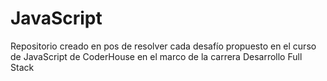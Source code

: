# JavaScript
Repositorio creado en pos de resolver cada desafío propuesto en el curso de JavaScript de CoderHouse en el marco de la carrera Desarrollo Full Stack
